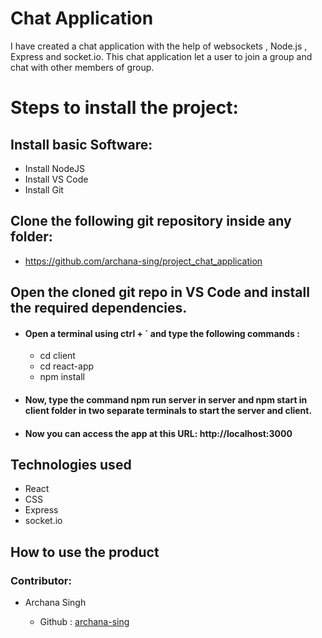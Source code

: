 # Chat Application

I have created a chat application with the help of websockets , Node.js , Express and socket.io.
This chat application let a user to join a group and chat with other members of group.


# Steps to install the project:

## Install basic Software:
* Install NodeJS
* Install VS Code
* Install Git

## Clone the following git repository inside any folder:

* https://github.com/archana-sing/project_chat_application

##  Open the cloned git repo in VS Code and install the required dependencies.

* #### Open a terminal using ctrl +  ` and type the following commands :
  * cd client
  * cd react-app
  * npm install   

* #### Now, type the command npm run server in server and npm start in client folder in two separate terminals to start the server and client.

* #### Now you can access the app at this URL: http://localhost:3000

## Technologies used
  
  * React
  * CSS
  * Express
  * socket.io
      
      
## How to use the product


  ### Contributor:

 * Archana Singh

    * Github : [archana-sing](https://github.com/archana-sing)
